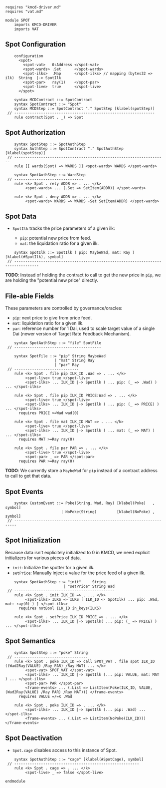```k
requires "kmcd-driver.md"
requires "vat.md"

module SPOT
    imports KMCD-DRIVER
    imports VAT
```

Spot Configuration
------------------

```k
    configuration
      <spot>
        <spot-vat>   0:Address </spot-vat>
        <spot-wards> .Set      </spot-wards>
        <spot-ilks>  .Map      </spot-ilks> // mapping (bytes32 => ilk)  String  |-> SpotIlk
        <spot-par>   ray(1)    </spot-par>
        <spot-live>  true      </spot-live>
      </spot>
```

```k
    syntax MCDContract ::= SpotContract
    syntax SpotContract ::= "Spot"
    syntax MCDStep ::= SpotContract "." SpotStep [klabel(spotStep)]
 // ---------------------------------------------------------------
    rule contract(Spot . _) => Spot
```

Spot Authorization
------------------

```k
    syntax SpotStep ::= SpotAuthStep
    syntax AuthStep ::= SpotContract "." SpotAuthStep [klabel(spotStep)]
 // --------------------------------------------------------------------
    rule [[ wards(Spot) => WARDS ]] <spot-wards> WARDS </spot-wards>

    syntax SpotAuthStep ::= WardStep
 // -------------------------------
    rule <k> Spot . rely ADDR => . ... </k>
         <spot-wards> ... (.Set => SetItem(ADDR)) </spot-wards>

    rule <k> Spot . deny ADDR => . ... </k>
         <spot-wards> WARDS => WARDS -Set SetItem(ADDR) </spot-wards>
```

Spot Data
---------

-   `SpotIlk` tracks the price parameters of a given ilk:

    -   `pip`: potential new price from feed.
    -   `mat`: the liquidation ratio for a given ilk.

```k
    syntax SpotIlk ::= SpotIlk ( pip: MaybeWad, mat: Ray ) [klabel(#SpotIlk), symbol]
 // ---------------------------------------------------------------------------------
```

**TODO**: Instead of holding the contract to call to get the new price in `pip`, we are holding the "potential new price" directly.

File-able Fields
----------------

These parameters are controlled by governance/oracles:

-   `pip`: next price to give from price feed.
-   `mat`: liquidation ratio for a given ilk.
-   `par`: reference number for 1 Dai, used to scale target value of a single Dai (newer version of Target Rate Feedback Mechanism).

```k
    syntax SpotAuthStep ::= "file" SpotFile
 // ---------------------------------------

    syntax SpotFile ::= "pip" String MaybeWad
                      | "mat" String Ray
                      | "par" Ray
 // -----------------------------
    rule <k> Spot . file pip ILK_ID .Wad => . ... </k>
         <spot-live> true </spot-live>
         <spot-ilks> ... ILK_ID |-> SpotIlk ( ... pip: (_ => .Wad) ) ... </spot-ilks>

    rule <k> Spot . file pip ILK_ID PRICE:Wad => . ... </k>
         <spot-live> true </spot-live>
         <spot-ilks> ... ILK_ID |-> SpotIlk ( ... pip: (_ => PRICE) ) ... </spot-ilks>
      requires PRICE >=Wad wad(0)

    rule <k> Spot . file mat ILK_ID MAT => . ... </k>
         <spot-live> true </spot-live>
         <spot-ilks> ... ILK_ID |-> SpotIlk ( ... mat: (_ => MAT) ) ... </spot-ilks>
      requires MAT >=Ray ray(0)

    rule <k> Spot . file par PAR => . ... </k>
         <spot-live> true </spot-live>
         <spot-par> _ => PAR </spot-par>
      requires PAR >=Ray ray(0)
```

**TODO**: We currently store a `MaybeWad` for `pip` instead of a contract address to call to get that data.

Spot Events
-----------

```k
    syntax CustomEvent ::= Poke(String, Wad, Ray) [klabel(Poke)   , symbol]
                         | NoPoke(String)         [klabel(NoPoke) , symbol]
 // -----------------------------------------------------------------------
```

Spot Initialization
-------------------

Because data isn't explicitely initialized to 0 in KMCD, we need explicit initializers for various pieces of data.

-   `init`: Initialize the spotter for a given ilk.
-   `setPrice`: Manually inject a value for the price feed of a given ilk.

```k
    syntax SpotAuthStep ::= "init"     String
                          | "setPrice" String Wad
 // ---------------------------------------------
    rule <k> Spot . init ILK_ID => . ... </k>
         <spot-ilks> ILKS => ILKS [ ILK_ID <- SpotIlk( ... pip: .Wad, mat: ray(0) ) ] </spot-ilks>
      requires notBool ILK_ID in_keys(ILKS)

    rule <k> Spot . setPrice ILK_ID PRICE => . ... </k>
         <spot-ilks> ... ILK_ID |-> SpotIlk( ... pip: (_ => PRICE) ) ... </spot-ilks>
```

Spot Semantics
--------------

```k
    syntax SpotStep ::= "poke" String
 // ---------------------------------
    rule <k> Spot . poke ILK_ID => call SPOT_VAT . file spot ILK_ID ((Wad2Ray(VALUE) /Ray PAR) /Ray MAT) ... </k>
         <spot-vat> SPOT_VAT </spot-vat>
         <spot-ilks> ... ILK_ID |-> SpotIlk (... pip: VALUE, mat: MAT ) ... </spot-ilks>
         <spot-par> PAR </spot-par>
         <frame-events> ... (.List => ListItem(Poke(ILK_ID, VALUE, (Wad2Ray(VALUE) /Ray PAR) /Ray MAT))) </frame-events>
      requires VALUE =/=K .Wad

    rule <k> Spot . poke ILK_ID => . ... </k>
         <spot-ilks> ... ILK_ID |-> SpotIlk (... pip: .Wad) ... </spot-ilks>
         <frame-events> ... (.List => ListItem(NoPoke(ILK_ID))) </frame-events>
```
Spot Deactivation
-----------------

-   `Spot.cage` disables access to this instance of Spot.

```k
    syntax SpotAuthStep ::= "cage" [klabel(#SpotCage), symbol]
 // --------------------------------------------------------
    rule <k> Spot . cage => . ... </k>
         <spot-live> _ => false </spot-live>
```

```k
endmodule
```
